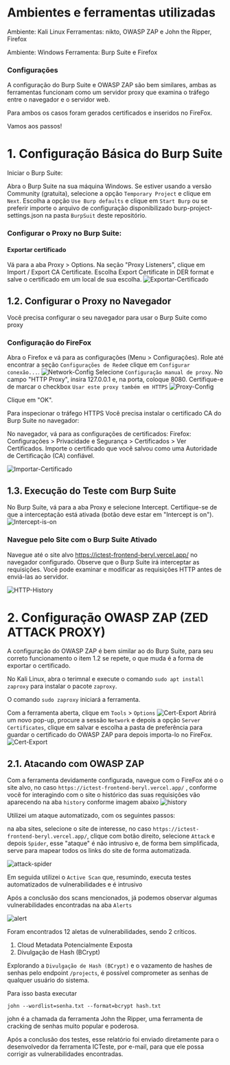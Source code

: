 # Ambientes e ferramentas utilizadas

Ambiente: Kali Linux
Ferramentas: nikto, OWASP ZAP e John the Ripper, Firefox

Ambiente: Windows
Ferramenta: Burp Suite e Firefox

### Configurações

A configuração do Burp Suite e OWASP ZAP são bem similares, ambas as ferramentas funcionam como um servidor proxy que examina o tráfego entre o navegador e o servidor web.

Para ambos os casos foram gerados certificados e inseridos no FireFox.

Vamos aos passos!


# 1. Configuração Básica do Burp Suite

Iniciar o Burp Suite:

Abra o Burp Suite na sua máquina Windows. Se estiver usando a versão Community (gratuita), selecione a opção `Temporary Project` e clique em `Next`.
Escolha a opção `Use Burp defaults` e clique em `Start Burp` ou se preferir importe o arquivo de configuração disponibilizado burp-project-settings.json na pasta `BurpSuit` deste repositório.

### Configurar o Proxy no Burp Suite:

#### Exportar certificado 
Vá para a aba Proxy > Options.
Na seção "Proxy Listeners", clique em Import / Export CA Certificate.
Escolha Export Certificate in DER format e salve o certificado em um local de sua escolha.
![Exportar-Certificado](BurpSuite/Exportar-Certificado.png)

## 1.2. Configurar o Proxy no Navegador

Você precisa configurar o seu navegador para usar o Burp Suite como proxy

### Configuração do FireFox

Abra o Firefox e vá para as configurações (Menu > Configurações).
Role até encontrar a seção `Configurações de Rede`e clique em `Configurar conexão...`.
![Network-Config](FireFox/Network-Config.png)
Selecione `Configuração manual de proxy`.
No campo "HTTP Proxy", insira 127.0.0.1 e, na porta, coloque 8080.
Certifique-e de marcar o checkbox `Usar este proxy também em HTTPS`
![Proxy-Config](FireFox/Proxy-Config.png)

Clique em "OK".

Para inspecionar o tráfego HTTPS Você precisa instalar o certificado CA do Burp Suite no navegador:

No navegador, vá para as configurações de certificados:
Firefox: Configurações > Privacidade e Segurança > Certificados > Ver Certificados.
Importe o certificado que você salvou como uma Autoridade de Certificação (CA) confiável.

![Importar-Certificado](FireFox/Import-Cert.png)

## 1.3. Execução do Teste com Burp Suite

No Burp Suite, vá para a aba Proxy e selecione Intercept. Certifique-se de que a interceptação está ativada (botão deve estar em "Intercept is on").
![Intercept-is-on](BurpSuite/Intercept-is-on.png)

### Navegue pelo Site com o Burp Suite Ativado

Navegue até o site alvo https://ictest-frontend-beryl.vercel.app/ no navegador configurado.
Observe que o Burp Suite irá interceptar as requisições. Você pode examinar e modificar as requisições HTTP antes de enviá-las ao servidor.

![HTTP-History](BurpSuite/https-history.png)

# 2. Configuração OWASP ZAP (ZED ATTACK PROXY)

A configuração do OWASP ZAP é bem similar ao do Burp Suite, para seu correto funcionamento o item 1.2 se repete, o que muda é a forma de exportar o certificado.

No Kali Linux, abra o terimnal e execute o comando `sudo apt install zaproxy` para instalar o pacote `zaproxy`. 

O comando `sudo zaproxy` iniciará a ferramenta.

Com a ferramenta aberta, clique em `Tools` > `Options`
![Cert-Export](OWASP-ZAP/cert-export.png)
Abrirá um novo pop-up, procure a sessão `Network` e depois a opção `Server Certificates`, clique em salvar e escolha a pasta de preferência para guardar o certificado do OWASP ZAP para depois importa-lo no FireFox.
![Cert-Export](OWASP-ZAP/cert-save.png)

## 2.1. Atacando com OWASP ZAP

Com a ferramenta devidamente configurada, navegue com o FireFox até o o site alvo, no caso `https://ictest-frontend-beryl.vercel.app/` , conforme você for interagindo com o site o histórico das suas requisições vão aparecendo na aba `history` conforme imagem abaixo
![history](OWASP-ZAP/history.png)

Utilizei um ataque automatizado, com os seguintes passos:

na aba sites, selecione o site de interesse, no caso `https://ictest-frontend-beryl.vercel.app/`, clique com botão direito, selecione `Attack` e depois `Spider`, esse "ataque" é não intrusivo e, de forma bem simplificada, serve para mapear todos os links do site de forma automatizada. 

![attack-spider](OWASP-ZAP/spider.png)

Em seguida utilizei o `Active Scan` que, resumindo, executa testes automatizados de vulnerabilidades e é intrusivo

Após a conclusão dos scans mencionados, já podemos observar algumas vulnerabilidades encontradas na aba `Alerts` 

![alert](OWASP-ZAP/alert.png)

Foram encontrados 12 aletas de vulnerabilidades, sendo 2 críticos.

1. Cloud Metadata Potencialmente Exposta
2. Divulgação de Hash (BCrypt)

Explorando a `Divulgação de Hash (BCrypt)` e o vazamento de hashes de senhas pelo endpoint `/projects`, é possível comprometer as senhas de qualquer usuário do sistema.

Para isso basta executar 

`john --wordlist=senha.txt --format=bcrypt hash.txt`

john é a chamada da ferramenta John the Ripper, uma ferramenta de cracking de senhas muito popular e poderosa.

Após a conclusão dos testes, esse relatório foi enviado diretamente para o desenvolvedor da ferramenta ICTeste, por e-mail, para que ele possa corrigir as vulnerabilidades encontradas.